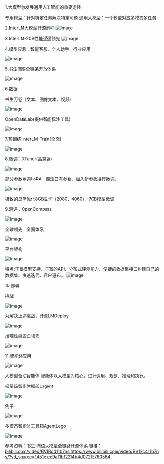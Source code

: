  1.大模型为发展通用人工智能的重要途经
   
   专用模型：针对特定任务解决特定问题
   通用大模型：一个模型对应多模态多任务

 2.InterLM大模型开源历程
   ![image](https://github.com/hui1feng/internLMlearn/assets/126125104/110d8c5e-0fd1-4236-acd0-1f9be192ca37)


3.InterLM-20B性能遥遥领先
   ![image](https://github.com/hui1feng/internLMlearn/assets/126125104/615adbaf-0267-4830-b1d7-7327e883c4b4)

  
4.模型应用：智能客服、个人助手、行业应用

   ![image](https://github.com/hui1feng/internLMlearn/assets/126125104/8a5b2e2d-6204-4c5c-8b0b-73d54a8459ae)


5.书生浦语全链条开放体系

   ![image](https://github.com/hui1feng/internLMlearn/assets/126125104/dd59acb4-8585-472d-9954-6d01952d49dd)


6.数据

 书生万卷（文本、图像文本、视频）

  ![image](https://github.com/hui1feng/internLMlearn/assets/126125104/c629528c-266a-4f37-a435-e168c4704111)

 OpenDataLab(提供智能标注工具)

  ![image](https://github.com/hui1feng/internLMlearn/assets/126125104/f20c3813-1de2-4f10-85c7-fb2c3e3faf2b)

7.预训练:InterLM-Train(全面)

   ![image](https://github.com/hui1feng/internLMlearn/assets/126125104/3b68671f-a2d4-4921-8c7c-202852af248b)

    
8.微调：XTuner(高兼容)

   ![image](https://github.com/hui1feng/internLMlearn/assets/126125104/3fc04dd0-b4ac-4181-bff0-38d64f814ca2)

   部分参数微调LoRA：固定已有参数，加入新参数进行微调。

   ![image](https://github.com/hui1feng/internLMlearn/assets/126125104/619d8eba-c6f5-4390-91ad-31ac2069545f)


   极致的显存优化8GB显卡（2080、4060）-7GB模型微调

9.测评：OpenCompass

  ![image](https://github.com/hui1feng/internLMlearn/assets/126125104/c66790bb-3761-48cf-93ad-91d6fc625c55)

  
  全球领先、全面体系

  ![image](https://github.com/hui1feng/internLMlearn/assets/126125104/55fd2779-8e12-48b9-a01b-f43e102653eb)


  平台架构

  ![image](https://github.com/hui1feng/internLMlearn/assets/126125104/5f9817ea-6773-45a6-8db1-dfa863bac2d6)


  特点:丰富模型支持、丰富的API、分布式评测能力、便捷的数据集接口构建自己的数据集、快速迭代、用户遍布。
   ![image](https://github.com/hui1feng/internLMlearn/assets/126125104/cb61ad46-a400-43fa-b960-c7a7cc926888)


10.部署

  挑战

  ![image](https://github.com/hui1feng/internLMlearn/assets/126125104/32ba8490-16aa-4f11-b665-d18be1b61aa7)


  为解决上述挑战，开源LMDeploy

  ![image](https://github.com/hui1feng/internLMlearn/assets/126125104/f736d5b5-3972-4dbd-ac79-6fa9cc29bdb2)


  推理性能遥遥领先

  ![image](https://github.com/hui1feng/internLMlearn/assets/126125104/f18ae81b-6931-428a-9812-54f25920846a)


11.智能体应用

  ![image](https://github.com/hui1feng/internLMlearn/assets/126125104/74e151b9-1dad-4e3f-8341-aba8afe37f1e)

  大模型驱动智能体
  智能体以大模型为核心，进行调用、规划、推理和执行。

  轻量级智能体框架Lagent

  ![image](https://github.com/hui1feng/internLMlearn/assets/126125104/e1d6f37a-f34b-4aac-9df3-dd859c26708c)


  例子

  ![image](https://github.com/hui1feng/internLMlearn/assets/126125104/e1a9169f-9fcc-4567-aa53-ed12732cf7f0)



  多模态智能体工具箱AgentLego

  ![image](https://github.com/hui1feng/internLMlearn/assets/126125104/8c823b96-942b-4fc9-9138-5cb052d2d699)


参考资料：书生·浦语大模型全链路开源体系
链接：[bilibili.com/video/BV1Rc411b7ns/](https://www.bilibili.com/video/BV1Rc411b7ns/?vd_source=1451efee9af1bf2214b4d072f5760564)https://www.bilibili.com/video/BV1Rc411b7ns/?vd_source=1451efee9af1bf2214b4d072f5760564







